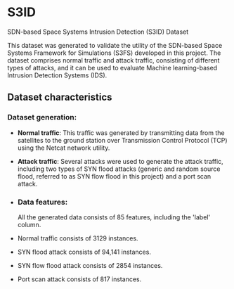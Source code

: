 # S3ID
SDN-based Space Systems Intrusion Detection (S3ID) Dataset

This dataset was generated to validate the utility of the SDN-based Space Systems Framework for Simulations (S3FS) developed in this project. The dataset comprises normal traffic and attack traffic, consisting of different types of attacks, and it can be used to evaluate Machine learning-based Intrusion Detection Systems (IDS).

## Dataset characteristics
### Dataset generation:
- **Normal traffic**: This traffic was generated by transmitting data from the satellites to the ground station over Transmission Control Protocol (TCP) using the Netcat network utility.
- **Attack traffic**: Several attacks were used to generate the attack traffic, including two types of SYN flood attacks (generic and random source flood, referred to as SYN flow flood in this project) and a port scan attack.

- ### Data features:
  All the generated data consists of 85 features, including the 'label' column.
- Normal traffic consists of 3129 instances.
- SYN flood attack consists of 94,141 instances.
- SYN flow flood attack consists of 2854 instances.
- Port scan attack consists of 817 instances.
